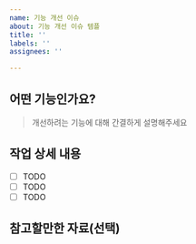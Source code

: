 ```yaml
---
name: 기능 개선 이슈
about: 기능 개선 이슈 템플
title: ''
labels: ''
assignees: ''

---
```


## 어떤 기능인가요?

> 개선하려는 기능에 대해 간결하게 설명해주세요

## 작업 상세 내용

- [ ] TODO
- [ ] TODO
- [ ] TODO

## 참고할만한 자료(선택)
